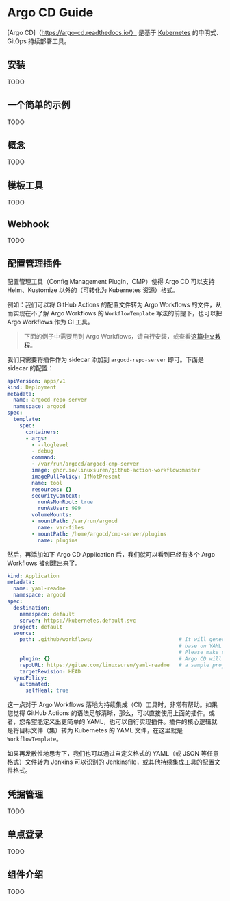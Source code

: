 # Argo CD Guide

[Argo CD]（https://argo-cd.readthedocs.io/） 是基于 [Kubernetes](https://kubernetes.io/) 的申明式、GitOps 持续部署工具。

## 安装
TODO

## 一个简单的示例
TODO

## 概念
TODO

## 模板工具
TODO

## Webhook
TODO

## 配置管理插件
配置管理工具（Config Management Plugin，CMP）使得 Argo CD 可以支持 Helm、Kustomize 以外的（可转化为 Kubernetes 资源）格式。

例如：我们可以将 GitHub Actions 的配置文件转为 Argo Workflows 的文件，从而实现在不了解 Argo Workflows 的 `WorkflowTemplate` 写法的前提下，也可以把 Argo Workflows 作为 CI 工具。

> 下面的例子中需要用到 Argo Workflows，请自行安装，或查看[这篇中文教程](https://github.com/LinuxSuRen/argo-workflows-guide)。

我们只需要将插件作为 sidecar 添加到 `argocd-repo-server` 即可。下面是 sidecar 的配置：

```yaml
apiVersion: apps/v1
kind: Deployment
metadata:
  name: argocd-repo-server
  namespace: argocd
spec:
  template:
    spec:
      containers:
      - args:
        - --loglevel
        - debug
        command:
        - /var/run/argocd/argocd-cmp-server
        image: ghcr.io/linuxsuren/github-action-workflow:master
        imagePullPolicy: IfNotPresent
        name: tool
        resources: {}
        securityContext:
          runAsNonRoot: true
          runAsUser: 999
        volumeMounts:
        - mountPath: /var/run/argocd
          name: var-files
        - mountPath: /home/argocd/cmp-server/plugins
          name: plugins
```

然后，再添加如下 Argo CD Application 后，我们就可以看到已经有多个 Argo Workflows 被创建出来了。


```yaml
kind: Application
metadata:
  name: yaml-readme
  namespace: argocd
spec:
  destination:
    namespace: default
    server: https://kubernetes.default.svc
  project: default
  source:
    path: .github/workflows/                            # It will generate multiple Argo CD application manifests 
                                                        # base on YAML files from this directory.
                                                        # Please make sure the path ends with slash.
    plugin: {}                                          # Argo CD will choose the corresponding CMP automatically
    repoURL: https://gitee.com/linuxsuren/yaml-readme   # a sample project for discovering manifests
    targetRevision: HEAD
  syncPolicy:
    automated:
      selfHeal: true
```

这一点对于 Argo Workflows 落地为持续集成（CI）工具时，非常有帮助。如果您觉得 GitHub Actions 的语法足够清晰，那么，可以直接使用上面的插件。或者，您希望能定义出更简单的 YAML，也可以自行实现插件。插件的核心逻辑就是将目标文件（集）转为 Kubernetes 的 YAML 文件，在这里就是 `WorkflowTemplate`。

如果再发散性地思考下，我们也可以通过自定义格式的 YAML（或 JSON 等任意格式）文件转为 Jenkins 可以识别的 Jenkinsfile，或其他持续集成工具的配置文件格式。

## 凭据管理
TODO

## 单点登录
TODO

## 组件介绍
TODO
